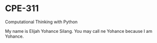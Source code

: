 # CPE-311
Computational Thinking with Python

My name is Elijah Yohance Silang. You may call ne Yohance because I am Yohance.
